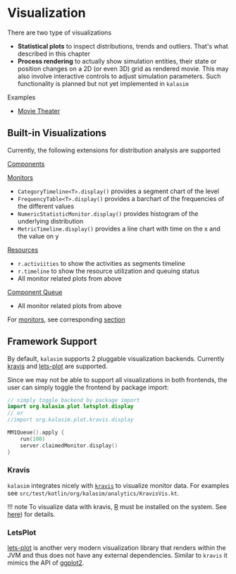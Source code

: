 # Visualization 

There are two type of visualizations

* **Statistical plots** to inspect distributions, trends and outliers. That's what described in this chapter
* **Process rendering** to actually show simulation entities, their state or position changes on a 2D (or even 3D) grid as rendered movie. This may also involve interactive controls to adjust simulation parameters. Such functionality is planned but not yet implemented in `kalasim`

Examples
* [Movie Theater](examples/movie_theater.md)


## Built-in Visualizations

Currently, the following extensions for distribution analysis are supported

[Components](component.md)



[Monitors](monitors.md)

* `CategoryTimeline<T>.display()` provides a segment chart of the level
* `FrequencyTable<T>.display()` provides a barchart of the frequencies of the different values 
* `NumericStatisticMonitor.display()` provides histogram of the underlying distribution
* `MetricTimeline.display()` provides a line chart with time on the x and the value on y


[Resources](resource.md)

* `r.activiities` to show the activities as segments timeline
* `r.timeline` to show the resource utilization and queuing status 
* All monitor related plots from above


[Component Queue](collections.md#queue)

* All monitor related plots from above



For [monitors](monitors.md), see corresponding [section](monitors.md#visualization)

## Framework Support

By default, `kalasim` supports 2 pluggable visualization backends. Currently [kravis](https://github.com/holgerbrandl/kravis) and [lets-plot](https://github.com/JetBrains/lets-plot-kotlin) are supported.

Since we may not be able to support all visualizations in both frontends, the user can simply toggle the frontend by package import:

```kotlin
// simply toggle backend by package import
import org.kalasim.plot.letsplot.display
// or
//import org.kalasim.plot.kravis.display

MM1Queue().apply {
    run(100)
    server.claimedMonitor.display()
}
```

### Kravis

`kalasim` integrates nicely with [`kravis`](https://github.com/holgerbrandl/kravis) to visualize monitor data. For examples see `src/test/kotlin/org/kalasim/analytics/KravisVis.kt`.

!!! note
    To visualize data with kravis, [R](https://www.r-project.org/) must be installed on the system. See [here](https://github.com/holgerbrandl/kravis)) for details.

### LetsPlot

[lets-plot](https://github.com/JetBrains/lets-plot-kotlin) is another very modern visualization library that renders within the JVM and thus does not have any external dependencies. Similar to `kravis` it mimics the API of [ggplot2](https://ggplot2.tidyverse.org/).

